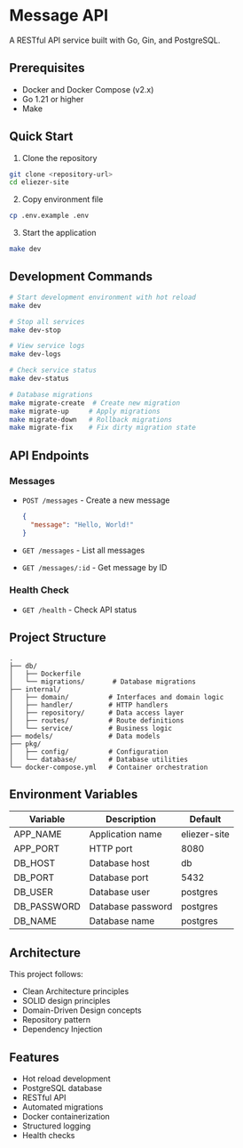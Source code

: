 # Message API

A RESTful API service built with Go, Gin, and PostgreSQL.

## Prerequisites

- Docker and Docker Compose (v2.x)
- Go 1.21 or higher
- Make

## Quick Start

1. Clone the repository
```bash
git clone <repository-url>
cd eliezer-site
```

2. Copy environment file
```bash
cp .env.example .env
```

3. Start the application
```bash
make dev
```

## Development Commands

```bash
# Start development environment with hot reload
make dev

# Stop all services
make dev-stop

# View service logs
make dev-logs

# Check service status
make dev-status

# Database migrations
make migrate-create  # Create new migration
make migrate-up     # Apply migrations
make migrate-down   # Rollback migrations
make migrate-fix    # Fix dirty migration state
```

## API Endpoints

### Messages
- `POST /messages` - Create a new message
  ```json
  {
    "message": "Hello, World!"
  }
  ```

- `GET /messages` - List all messages
- `GET /messages/:id` - Get message by ID

### Health Check
- `GET /health` - Check API status

## Project Structure

```
.
├── db/
│   ├── Dockerfile
│   └── migrations/       # Database migrations
├── internal/
│   ├── domain/          # Interfaces and domain logic
│   ├── handler/         # HTTP handlers
│   ├── repository/      # Data access layer
│   ├── routes/          # Route definitions
│   └── service/         # Business logic
├── models/              # Data models
├── pkg/
│   ├── config/          # Configuration
│   └── database/        # Database utilities
└── docker-compose.yml   # Container orchestration
```

## Environment Variables

| Variable | Description | Default |
|----------|-------------|---------|
| APP_NAME | Application name | eliezer-site |
| APP_PORT | HTTP port | 8080 |
| DB_HOST | Database host | db |
| DB_PORT | Database port | 5432 |
| DB_USER | Database user | postgres |
| DB_PASSWORD | Database password | postgres |
| DB_NAME | Database name | postgres |

## Architecture

This project follows:
- Clean Architecture principles
- SOLID design principles
- Domain-Driven Design concepts
- Repository pattern
- Dependency Injection

## Features

- Hot reload development
- PostgreSQL database
- RESTful API
- Automated migrations
- Docker containerization
- Structured logging
- Health checks